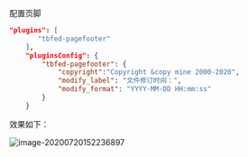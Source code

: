 配置页脚

```json
"plugins": [
       "tbfed-pagefooter"
    ],
    "pluginsConfig": {
        "tbfed-pagefooter": {
            "copyright":"Copyright &copy mine 2000-2020",
            "modify_label": "文件修订时间：",
            "modify_format": "YYYY-MM-DD HH:mm:ss"
        }
    }
```

效果如下：

![image-20200720152236897](https://pzy-images.oss-cn-hangzhou.aliyuncs.com/img/aHR0cHM6Ly90dmExLnNpbmFpbWcuY24vbGFyZ2UvMDA3UzhaSWxseTFnZ3hnc2tleTE5ajMxOHEwM2lqcnMuanBn.webp)